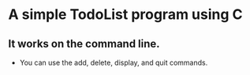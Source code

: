 # A simple TodoList program using C

## It works on the command line.
- You can use the add, delete, display, and quit commands.
